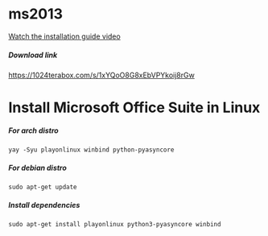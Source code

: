 # ms2013

[Watch the installation guide video](https://youtu.be/oUulif3RQJA)

##### Download link
https://1024terabox.com/s/1xYQoO8G8xEbVPYkoij8rGw


# Install Microsoft Office Suite in Linux

##### For arch distro
```
yay -Syu playonlinux winbind python-pyasyncore
```

##### For debian distro
```
sudo apt-get update
```
##### Install dependencies
```
sudo apt-get install playonlinux python3-pyasyncore winbind
```
